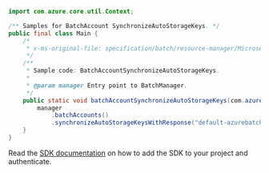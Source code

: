 ```java
import com.azure.core.util.Context;

/** Samples for BatchAccount SynchronizeAutoStorageKeys. */
public final class Main {
    /*
     * x-ms-original-file: specification/batch/resource-manager/Microsoft.Batch/stable/2022-01-01/examples/BatchAccountSynchronizeAutoStorageKeys.json
     */
    /**
     * Sample code: BatchAccountSynchronizeAutoStorageKeys.
     *
     * @param manager Entry point to BatchManager.
     */
    public static void batchAccountSynchronizeAutoStorageKeys(com.azure.resourcemanager.batch.BatchManager manager) {
        manager
            .batchAccounts()
            .synchronizeAutoStorageKeysWithResponse("default-azurebatch-japaneast", "sampleacct", Context.NONE);
    }
}
```

Read the [SDK documentation](https://github.com/Azure/azure-sdk-for-java/blob/azure-resourcemanager-batch_1.0.0/sdk/batch/azure-resourcemanager-batch/README.md) on how to add the SDK to your project and authenticate.
